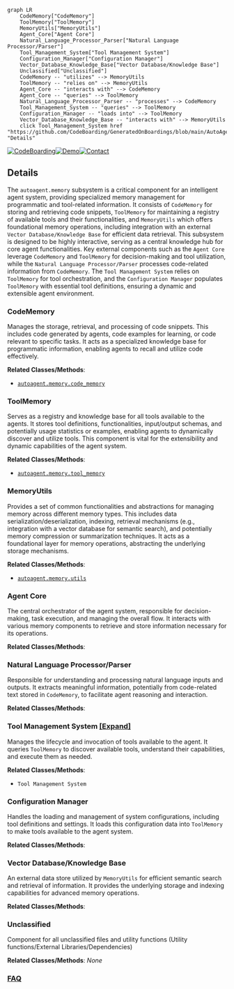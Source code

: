```mermaid
graph LR
    CodeMemory["CodeMemory"]
    ToolMemory["ToolMemory"]
    MemoryUtils["MemoryUtils"]
    Agent_Core["Agent Core"]
    Natural_Language_Processor_Parser["Natural Language Processor/Parser"]
    Tool_Management_System["Tool Management System"]
    Configuration_Manager["Configuration Manager"]
    Vector_Database_Knowledge_Base["Vector Database/Knowledge Base"]
    Unclassified["Unclassified"]
    CodeMemory -- "utilizes" --> MemoryUtils
    ToolMemory -- "relies on" --> MemoryUtils
    Agent_Core -- "interacts with" --> CodeMemory
    Agent_Core -- "queries" --> ToolMemory
    Natural_Language_Processor_Parser -- "processes" --> CodeMemory
    Tool_Management_System -- "queries" --> ToolMemory
    Configuration_Manager -- "loads into" --> ToolMemory
    Vector_Database_Knowledge_Base -- "interacts with" --> MemoryUtils
    click Tool_Management_System href "https://github.com/CodeBoarding/GeneratedOnBoardings/blob/main/AutoAgent/Tool_Management_System.md" "Details"
```

[![CodeBoarding](https://img.shields.io/badge/Generated%20by-CodeBoarding-9cf?style=flat-square)](https://github.com/CodeBoarding/CodeBoarding)[![Demo](https://img.shields.io/badge/Try%20our-Demo-blue?style=flat-square)](https://www.codeboarding.org/diagrams)[![Contact](https://img.shields.io/badge/Contact%20us%20-%20contact@codeboarding.org-lightgrey?style=flat-square)](mailto:contact@codeboarding.org)

## Details

The `autoagent.memory` subsystem is a critical component for an intelligent agent system, providing specialized memory management for programmatic and tool-related information. It consists of `CodeMemory` for storing and retrieving code snippets, `ToolMemory` for maintaining a registry of available tools and their functionalities, and `MemoryUtils` which offers foundational memory operations, including integration with an external `Vector Database/Knowledge Base` for efficient data retrieval. This subsystem is designed to be highly interactive, serving as a central knowledge hub for core agent functionalities. Key external components such as the `Agent Core` leverage `CodeMemory` and `ToolMemory` for decision-making and tool utilization, while the `Natural Language Processor/Parser` processes code-related information from `CodeMemory`. The `Tool Management System` relies on `ToolMemory` for tool orchestration, and the `Configuration Manager` populates `ToolMemory` with essential tool definitions, ensuring a dynamic and extensible agent environment.

### CodeMemory
Manages the storage, retrieval, and processing of code snippets. This includes code generated by agents, code examples for learning, or code relevant to specific tasks. It acts as a specialized knowledge base for programmatic information, enabling agents to recall and utilize code effectively.


**Related Classes/Methods**:

- <a href="https://github.com/HKUDS/AutoAgent/blob/main/autoagent/memory/code_memory.py" target="_blank" rel="noopener noreferrer">`autoagent.memory.code_memory`</a>


### ToolMemory
Serves as a registry and knowledge base for all tools available to the agents. It stores tool definitions, functionalities, input/output schemas, and potentially usage statistics or examples, enabling agents to dynamically discover and utilize tools. This component is vital for the extensibility and dynamic capabilities of the agent system.


**Related Classes/Methods**:

- <a href="https://github.com/HKUDS/AutoAgent/blob/main/autoagent/memory/tool_memory.py" target="_blank" rel="noopener noreferrer">`autoagent.memory.tool_memory`</a>


### MemoryUtils
Provides a set of common functionalities and abstractions for managing memory across different memory types. This includes data serialization/deserialization, indexing, retrieval mechanisms (e.g., integration with a vector database for semantic search), and potentially memory compression or summarization techniques. It acts as a foundational layer for memory operations, abstracting the underlying storage mechanisms.


**Related Classes/Methods**:

- <a href="https://github.com/HKUDS/AutoAgent/blob/main/autoagent/memory/utils.py" target="_blank" rel="noopener noreferrer">`autoagent.memory.utils`</a>


### Agent Core
The central orchestrator of the agent system, responsible for decision-making, task execution, and managing the overall flow. It interacts with various memory components to retrieve and store information necessary for its operations.


**Related Classes/Methods**:



### Natural Language Processor/Parser
Responsible for understanding and processing natural language inputs and outputs. It extracts meaningful information, potentially from code-related text stored in `CodeMemory`, to facilitate agent reasoning and interaction.


**Related Classes/Methods**:



### Tool Management System [[Expand]](./Tool_Management_System.md)
Manages the lifecycle and invocation of tools available to the agent. It queries `ToolMemory` to discover available tools, understand their capabilities, and execute them as needed.


**Related Classes/Methods**:

- `Tool Management System`


### Configuration Manager
Handles the loading and management of system configurations, including tool definitions and settings. It loads this configuration data into `ToolMemory` to make tools available to the agent system.


**Related Classes/Methods**:



### Vector Database/Knowledge Base
An external data store utilized by `MemoryUtils` for efficient semantic search and retrieval of information. It provides the underlying storage and indexing capabilities for advanced memory operations.


**Related Classes/Methods**:



### Unclassified
Component for all unclassified files and utility functions (Utility functions/External Libraries/Dependencies)


**Related Classes/Methods**: _None_



### [FAQ](https://github.com/CodeBoarding/GeneratedOnBoardings/tree/main?tab=readme-ov-file#faq)